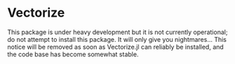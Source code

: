 # Vectorize

This package is under heavy development but it is not currently operational; do not attempt to install this package. It will only give you nightmares... This notice will be removed as soon as Vectorize.jl can reliably be installed, and the code base has become somewhat stable.  